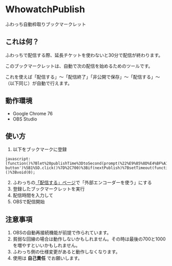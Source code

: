 # WhowatchPublish

ふわっち自動枠取りブックマークレット

## これは何？
ふわっちで配信する際、延長チケットを使わないと30分で配信が終わります。

このブックマークレットは、自動で次の配信を始めるためのツールです。

これを使えば「配信する」～「配信終了」「非公開で保存」～「配信する」～（以下同じ）が自動で行えます。

## 動作環境
- Google Chrome 76
- OBS Studio

## 使い方
1. 以下をブックマークに登録
```
javascript:(function()%7Blet%20publishTime%3DtoSecond(prompt(%22%E9%85%8D%E4%BF%A1%E6%99%82%E9%96%93%E3%82%92%E5%85%A5%E5%8A%9B%22%2C%2229%3A55%22))%3Blet%20nextPublish%3Dtrue%3BstartPublish()%3Bvar%20interval%3DsetInterval(checkTime%2C1000%2CpublishTime)%3Bfunction%20startPublish()%7Bdocument.getElementsByClassName('start')%5B0%5D.click()%3BsetTimeout(function()%7Bdocument.getElementsByClassName('primary')%5B0%5D.click()%7D%2C200)%7Dfunction%20checkTime(stopTime)%7Blet%20time%3DtoSecond(document.getElementsByClassName('time')%5B0%5D.innerHTML)%3Bconsole.log(%22time%3D%22%2Btime)%3Bif(time%3E%3DstopTime)%7BclearInterval(interval)%3BendPublish()%7D%7Dfunction%20endPublish()%7Bdocument.getElementsByClassName('end')%5B0%5D.click()%3Bdocument.getElementsByClassName('dialogOk')%5B0%5D.click()%3BsetTimeout(function()%7Bdocument.getElementsByClassName('dialog-button')%5B1%5D.click()%7D%2C700)%3Bif(nextPublish)%7BsetTimeout(function()%7BstartPublish()%3Binterval%3DsetInterval(checkTime%2C1000%2CpublishTime)%7D%2C1000)%7D%7Dfunction%20toSecond(time)%7Blet%5Bm%2Cs%5D%3Dtime.split('%3A')%3Breturn%20m*60%2B%20%2Bs%7D%7D)()%3Bvoid(0);
```
2. ふわっちの[「配信する」ページ](https://whowatch.tv/publish)で「外部エンコーダーを使う」にする
1. 登録したブックマークレットを実行
1. 配信時間を入力して
1. OBSで配信開始

## 注意事項
1. OBSの自動再接続機能が前提で作られています。
1. 貧弱な回線の場合は動作しないかもしれません。その時は最後の700と1000を増やすといいかもしれません。
1. ふわっち側の仕様変更があると動作しなくなります。
1. 使用は __自己責任__ でお願いします。
